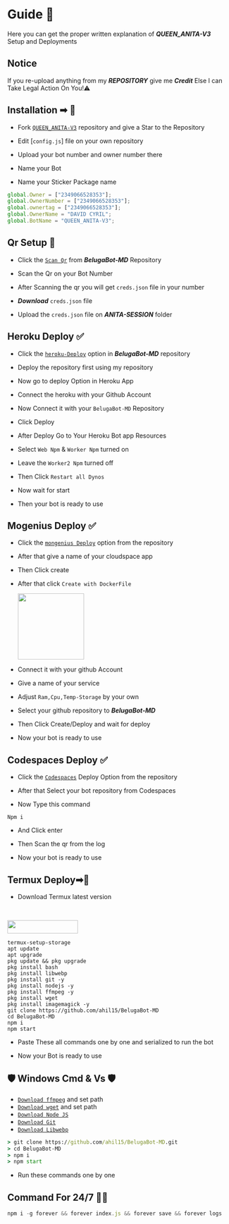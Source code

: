 
# Guide 📕

Here you can get the proper written explanation of ***QUEEN_ANITA-V3*** Setup and Deployments

## Notice

If you re-upload  anything from my ***REPOSITORY*** give me ***Credit*** Else I can Take Legal Action On You!⚠


## Installation ➡ 📖

- Fork [`QUEEN_ANITA-V3`](https://github.com/DeeCeeXxx/QUEEN_ANITA-V3/fork) repository and give a Star to the Repository

- Edit [`config.js`] file on your own repository

- Upload your bot number and owner number there

- Name your Bot

- Name your Sticker Package name


```js
global.Owner = ["2349066528353"]; 
global.OwnerNumber = ["2349066528353"];
global.ownertag = ["2349066528353"];
global.OwnerName = "DAVID CYRIL";
global.BotName = "QUEEN_ANITA-V3";
```


## Qr Setup 📲

- Click the [`Scan Qr`](https://replit.com/@ahil15/BelugaBot?v=1) from ***BelugaBot-MD*** Repository

- Scan the Qr on your Bot Number

- After Scanning the qr you will get `creds.json` file in your number

- ***Download*** `creds.json` file

- Upload the `creds.json` file on ***ANITA-SESSION*** folder


## Heroku Deploy ✅


- Click the [`heroku-Deploy`](https://xlicheroku.vercel.app/deploy.html) option in ***BelugaBot-MD*** repository

- Deploy the repository first using my repository

- Now go to deploy Option in Heroku App

- Connect the heroku with your Github Account

- Now Connect it with your `BelugaBot-MD` Repository

- Click Deploy

- After Deploy Go to Your Heroku Bot app Resources

- Select `Web Npm`  &  `Worker Npm` turned on

- Leave the `Worker2 Npm` turned  off

- Then Click `Restart all Dynos`

- Now wait for start

- Then your bot is ready to use


## Mogenius Deploy ✅

- Click the [`mongenius Deploy`](https://studio.mogenius.com/) option from the repository

- After that give a name of your cloudspace app

- Then Click create

- After that click `Create with DockerFile`

    <img alt="" height="150" src="https://i.ibb.co/XbV4ZdB/Screenshot-20230921-173915.png">

- Connect it with your github Account

- Give a name of your service

- Adjust `Ram,Cpu,Temp-Storage` by your own

- Select your github repository to ***BelugaBot-MD***

- Then Click Create/Deploy and wait for deploy

- Now your bot is ready to use


## Codespaces Deploy ✅

- Click the [`Codespaces`](https://github.coim/codespaces/new) Deploy Option from the repository

- After that Select your bot repository from Codespaces

- Now Type this command
```
Npm i
```
- And Click  enter

- Then Scan the qr from the log 

- Now your bot is ready to use


## Termux Deploy➡🔋

- Download Termux latest version

<br>
<p align="left"><a href="https://m.apkpure.com/termux/com.termux/download"> <img src="https://img.shields.io/badge/Termux%20Latest-black?style=for-the-badge&logo=termux" width="160" height="30"/></a></p>



```
termux-setup-storage
apt update
apt upgrade
pkg update && pkg upgrade
pkg install bash
pkg install libwebp
pkg install git -y
pkg install nodejs -y
pkg install ffmpeg -y 
pkg install wget
pkg install imagemagick -y
git clone https://github.com/ahil15/BelugaBot-MD
cd BelugaBot-MD
npm i
npm start
```

- Paste These all commands one by one and serialized to run the bot

- Now your Bot is ready to use


##  🛡️ Windows Cmd & Vs 🛡️

* [`Download ffmpeg`](https://ffmpeg.org/download.html#build-windows) and set path
* [`Download wget`](https://eternallybored.org/misc/wget/releases/) and set path
* [`Download Node JS`](https://nodejs.org/en/download/)
* [`Download Git`](https://git-scm.com/downloads)
* [`Download Libwebp`](https://developers.google.com/speed/webp/download)

```cmd
> git clone https://github.com/ahil15/BelugaBot-MD.git
> cd BelugaBot-MD
> npm i
> npm start
```

- Run these commands one by one


## Command For 24/7 🔷🔋
```js
npm i -g forever && forever index.js && forever save && forever logs
```

